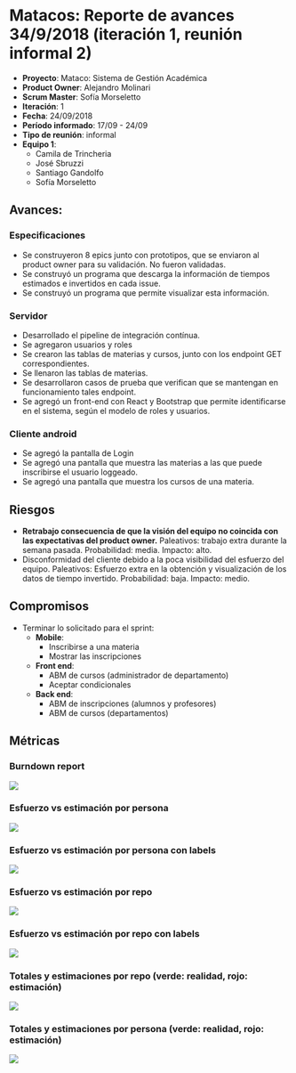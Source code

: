 # Matacos: Reporte de avances 34/9/2018 (iteración 1, reunión informal 2)

 - **Proyecto**: Mataco: Sistema de Gestión Académica
 - **Product Owner**: Alejandro Molinari
 - **Scrum Master**: Sofía Morseletto
 - **Iteración**: 1
 - **Fecha**: 24/09/2018
 - **Período informado**: 17/09 - 24/09
 - **Tipo de reunión**: informal
 - **Equipo 1**:
    - Camila de Trincheria
    - José Sbruzzi
    - Santiago Gandolfo
    - Sofía Morseletto
## Avances:
### Especificaciones
 - Se construyeron 8 epics junto con prototipos, que se enviaron al product owner para su validación. No fueron validadas.
 - Se construyó un programa que descarga la información de tiempos estimados e invertidos en cada issue.
 - Se construyó un programa que permite visualizar esta información.
### Servidor
 - Desarrollado el pipeline de integración contínua.
 - Se agregaron usuarios y roles
 - Se crearon las tablas de materias y cursos, junto con los endpoint GET correspondientes.
 - Se llenaron las tablas de materias.
 - Se desarrollaron casos de prueba que verifican que se mantengan en funcionamiento tales endpoint.
 - Se agregó un front-end con React y Bootstrap que permite identificarse en el sistema, según el modelo de roles y usuarios.
### Cliente android
 - Se agregó la pantalla de Login
 - Se agregó una pantalla que muestra las materias a las que puede inscribirse el usuario loggeado.
 - Se agregó una pantalla que muestra los cursos de una materia.

## Riesgos
 - **Retrabajo consecuencia de que la visión del equipo no coincida con las expectativas del product owner.** Paleativos: trabajo extra durante la semana pasada. Probabilidad: media. Impacto: alto.
 - Disconformidad del cliente debido a la poca visibilidad del esfuerzo del equipo. Paleativos: Esfuerzo extra en la obtención y visualización de los datos de tiempo invertido. Probabilidad: baja. Impacto: medio.

## Compromisos
 - Terminar lo solicitado para el sprint:
    - **Mobile**: 
        - Inscribirse a una materia
        - Mostrar las inscripciones
    - **Front end**: 
        - ABM de cursos (administrador de departamento)
        - Aceptar condicionales
    - **Back end**:
        - ABM de inscripciones (alumnos y profesores)
        - ABM de cursos (departamentos)
## Métricas
### Burndown report
![](18-09-24/burndown.png)
### Esfuerzo vs estimación por persona
![](18-09-24/personas-puntos.png)
### Esfuerzo vs estimación por persona con labels
![](18-09-24/personas-puntos-labels.png)
### Esfuerzo vs estimación por repo
![](18-09-24/puntos-repos-labels.png)
### Esfuerzo vs estimación por repo con labels
![](18-09-24/puntos-repos.png)
### Totales y estimaciones por repo (verde: realidad, rojo: estimación)
![](18-09-24/repos-totales.png)
### Totales y estimaciones por persona (verde: realidad, rojo: estimación)
![](18-09-24/personas-totales.png)
